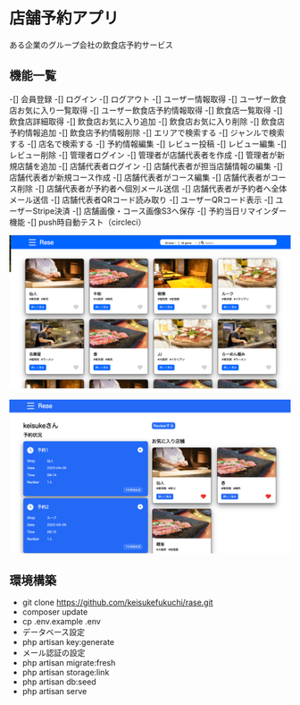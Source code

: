 # 店舗予約アプリ
ある企業のグループ会社の飲食店予約サービス
<br>
## 機能一覧
-[] 会員登録
-[] ログイン
-[] ログアウト
-[] ユーザー情報取得
-[] ユーザー飲食店お気に入り一覧取得
-[] ユーザー飲食店予約情報取得
-[] 飲食店一覧取得
-[] 飲食店詳細取得
-[] 飲食店お気に入り追加
-[] 飲食店お気に入り削除
-[] 飲食店予約情報追加
-[] 飲食店予約情報削除
-[] エリアで検索する
-[] ジャンルで検索する
-[] 店名で検索する
-[] 予約情報編集
-[] レビュー投稿
-[] レビュー編集
-[] レビュー削除
-[] 管理者ログイン
-[] 管理者が店舗代表者を作成
-[] 管理者が新規店舗を追加
-[] 店舗代表者ログイン
-[] 店舗代表者が担当店舗情報の編集
-[] 店舗代表者が新規コース作成
-[] 店舗代表者がコース編集
-[] 店舗代表者がコース削除
-[] 店舗代表者が予約者へ個別メール送信
-[] 店舗代表者が予約者へ全体メール送信
-[] 店舗代表者QRコード読み取り
-[] ユーザーQRコード表示
-[] ユーザーStripe決済
-[] 店舗画像・コース画像S3へ保存
-[] 予約当日リマインダー機能
-[] push時自動テスト（circleci）

![](public/image/main.png)
<br>
<br>
![](public/image/mypage.png)

## 環境構築
- git clone https://github.com/keisukefukuchi/rase.git
- composer update
- cp .env.example .env
- データベース設定
- php artisan key:generate
- メール認証の設定
- php artisan migrate:fresh
- php artisan storage:link
- php artisan db:seed
- php artisan serve

